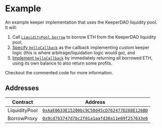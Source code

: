 # Example

An example keeper implementation that uses the KeeperDAO liquidity pool. It will:

1. Call [`LiquidityPool.borrow`](https://github.com/keeperdao/example/blob/master/contracts/HelloWorld.sol#L116) to borrow ETH from the KeeperDAO liquidity pool,
2. [Specify `helloCallback`](https://github.com/keeperdao/example/blob/master/contracts/HelloWorld.sol#L125) as the callback implementing custom keeper logic (this is where arbitrage/liquidation logic would go), and
3. [Implement `helloCallback`](https://github.com/keeperdao/example/blob/master/contracts/HelloWorld.sol#L165) by immediately returning all borrowed ETH, using its own balance to also return some profits.

Checkout the commented code for more information.

## Addresses

| Contract | Address |
|----------|---------|
| LiquidityPool | [`0xAaE0633E15200bc9C50d45cD762477D268E126BD`](https://etherscan.io/address/0xAaE0633E15200bc9C50d45cD762477D268E126BD) |
| BorrowProxy | [`0x9cd7b3747d7bc2f01a1aafd30a11e09f257633e6`](https://etherscan.io/address/0x9cd7b3747d7bc2f01a1aafd30a11e09f257633e6) |
